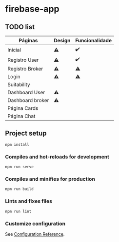 # firebase-app

## TODO list

Páginas |   Design |   Funcionalidade
------------ | ------------- | -------------
Inicial |   :warning: | :heavy_check_mark:
Registro User |   :warning: | :heavy_check_mark:
Registro Broker |   :warning: | :warning:
Login | :warning:	 | :warning:
Suitability |    |
Dashboard User | :warning:    |
Dashboard broker | :warning:    |
Página Cards |      |
Página Chat |      |

## Project setup
```
npm install
```

### Compiles and hot-reloads for development
```
npm run serve
```

### Compiles and minifies for production
```
npm run build
```

### Lints and fixes files
```
npm run lint
```

### Customize configuration
See [Configuration Reference](https://cli.vuejs.org/config/).


